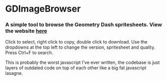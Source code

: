 # GDImageBrowser
### A simple tool to browse the Geometry Dash spritesheets. View the website [here](https://undefined06855.github.io/GDImageBrowser/)

Click to select, right click to copy, double click to download. Use the dropdowns at the top left to change the version, spritesheet and quality. Press Ctrl+F to search.

This is probably the worst javascript I've ever written, the codebase is just layers of outdated code on top of each other like a big fat javascript lasagne.
